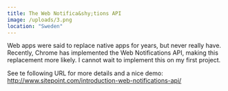 ```yaml
---
title: The Web Notifica&shy;tions API
image: /uploads/3.png
location: "Sweden"
---
```



Web apps were said to replace native apps for years, but never really have. Recently, Chrome has implemented the Web Notifications API, making this replacement more likely. I cannot wait to implement this on my first project.

See te following URL for more details and a nice demo:
<br>http://www.sitepoint.com/introduction-web-notifications-api/&nbsp;